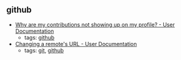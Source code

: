 github
---
* [Why are my contributions not showing up on my profile? - User Documentation        ](https://help.github.com/articles/why-are-my-contributions-not-showing-up-on-my-profile/)
    * tags: [github](../tags/github.md)
* [Changing a remote's URL - User Documentation        ](https://help.github.com/articles/changing-a-remote-s-url/)
    * tags: [git](../tags/git.md), [github](../tags/github.md)
